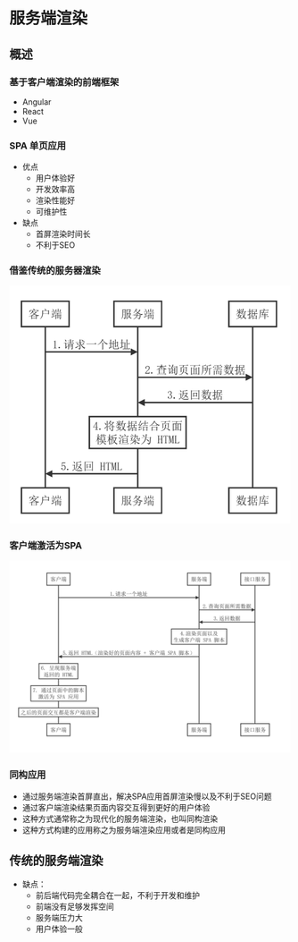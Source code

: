 # 服务端渲染
## 概述
### 基于客户端渲染的前端框架
- Angular
- React
- Vue

### SPA 单页应用
- 优点
    - 用户体验好
    - 开发效率高
    - 渲染性能好
    - 可维护性
- 缺点
    - 首屏渲染时间长
    - 不利于SEO

### 借鉴传统的服务器渲染
![](./images/借鉴传统的服务器渲染.jpg)

### 客户端激活为SPA
![](./images/客户端激活为SPA.jpg)

### 同构应用
- 通过服务端渲染首屏直出，解决SPA应用首屏渲染慢以及不利于SEO问题
- 通过客户端渲染结果页面内容交互得到更好的用户体验
- 这种方式通常称之为现代化的服务端渲染，也叫同构渲染
- 这种方式构建的应用称之为服务端渲染应用或者是同构应用

## 传统的服务端渲染
- 缺点：
    - 前后端代码完全耦合在一起，不利于开发和维护
    - 前端没有足够发挥空间
    - 服务端压力大
    - 用户体验一般
